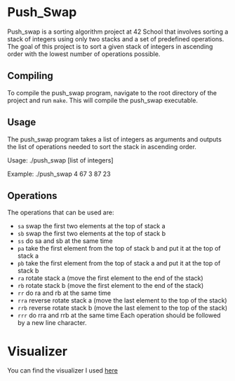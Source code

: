 # Push_Swap
Push_swap is a sorting algorithm project at 42 School that involves sorting a stack of integers using only two stacks and a set of predefined operations. The goal of this project is to sort a given stack of integers in ascending order with the lowest number of operations possible.
## Compiling
To compile the push_swap program, navigate to the root directory of the project and run `make`. This will compile the push_swap executable.

## Usage
The push_swap program takes a list of integers as arguments and outputs the list of operations needed to sort the stack in ascending order.

Usage: ./push_swap [list of integers]

Example: ./push_swap 4 67 3 87 23

## Operations
The operations that can be used are:

- `sa` swap the first two elements at the top of stack a
- `sb` swap the first two elements at the top of stack b
- `ss` do sa and sb at the same time
- `pa` take the first element from the top of stack b and put it at the top of stack a
- `pb` take the first element from the top of stack a and put it at the top of stack b
- `ra` rotate stack a (move the first element to the end of the stack)
- `rb` rotate stack b (move the first element to the end of the stack)
- `rr` do ra and rb at the same time
- `rra` reverse rotate stack a (move the last element to the top of the stack)
- `rrb` reverse rotate stack b (move the last element to the top of the stack)
- `rrr` do rra and rrb at the same time
Each operation should be followed by a new line character.

# Visualizer
You can find the visualizer I used [here](https://github.com/o-reo/push_swap_visualizer)

